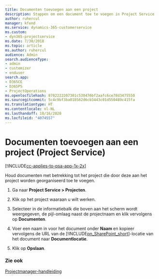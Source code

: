 ```yaml
---
title: Documenten toevoegen aan een project
description: Stappen om een document toe te voegen in Project Service
author: ruhercul
manager: kfend
ms.service: dynamics-365-customerservice
ms.custom:
- dyn365-projectservice
ms.date: 7/30/2018
ms.topic: article
ms.author: ruhercul
audience: Admin
search.audienceType:
- admin
- customizer
- enduser
search.app:
- D365CE
- D365PS
- ProjectOperations
ms.openlocfilehash: 8702222207301c530476bf2aafc6ce78d3475550
ms.sourcegitcommit: 5c4c9bf3ba018562d6cb3443c01d550489c415fa
ms.translationtype: HT
ms.contentlocale: nl-NL
ms.lasthandoff: 10/16/2020
ms.locfileid: "4074557"
---
```

# <a name="add-documents-to-a-project-project-service"></a>Documenten toevoegen aan een project (Project Service)

[!INCLUDE[cc-applies-to-psa-app-1x-2x](../includes/cc-applies-to-psa-app-1x-2x.md)]

Houd documenten met betrekking tot het project die door deze aan het project worden georganiseerd toe te voegen.  
  
1. Ga naar **Project Service > Projecten**.  
  
2. Klik op het project waaraan u wilt werken.  
  
3. Selecteer in de informatiebalk die boven aan het scherm wordt weergegeven, de pijl-omlaag naast de projectnaam en klik vervolgens op **Documenten**.  
  
4. Voer een naam in voor het document onder **Naam** en kopieer vervolgens de URL van de [!INCLUDE[pn_SharePoint_short](../includes/pn-sharepoint-short.md)]-locatie van het document naar **Documentlocatie**.  
  
5. Klik op **Opslaan**.  
  
### <a name="see-also"></a>Zie ook  
 [Projectmanager-handleiding](../psa/project-manager-guide.md)
